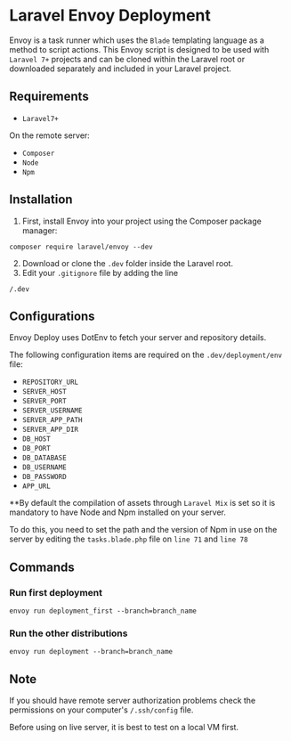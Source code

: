# Laravel Envoy Deployment

Envoy is a task runner which uses the `Blade` templating language as a method to script actions.
This Envoy script is designed to be used with `Laravel 7+` projects and can be cloned within the Laravel root or downloaded separately and included in your Laravel project.

## Requirements
- `Laravel7+`

On the remote server:
- `Composer`
- `Node`
- `Npm`

## Installation
1. First, install Envoy into your project using the Composer package manager:

`composer require laravel/envoy --dev`

2. Download or clone the `.dev` folder inside the Laravel root.
3. Edit your `.gitignore` file by adding the line 
   
`/.dev`

## Configurations
Envoy Deploy uses DotEnv to fetch your server and repository details.

The following configuration items are required on the `.dev/deployment/env` file:

- `REPOSITORY_URL`
- `SERVER_HOST`
- `SERVER_PORT`
- `SERVER_USERNAME`
- `SERVER_APP_PATH`
- `SERVER_APP_DIR`
- `DB_HOST`
- `DB_PORT`
- `DB_DATABASE`
- `DB_USERNAME`
- `DB_PASSWORD`
- `APP_URL`

**By default the compilation of assets through `Laravel Mix` is set so it is mandatory to have Node and Npm installed on your server.

To do this, you need to set the path and the version of Npm in use on the server by editing the `tasks.blade.php` file on `line 71` and `line 78`

## Commands

### Run first deployment

`envoy run deployment_first --branch=branch_name`

### Run the other distributions

`envoy run deployment --branch=branch_name`

## Note
If you should have remote server authorization problems check the permissions on your computer's `/.ssh/config` file.

Before using on live server, it is best to test on a local VM first.